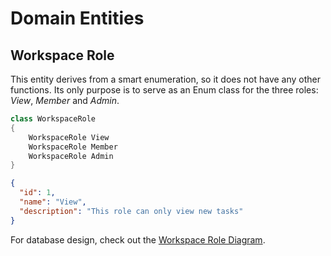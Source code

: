 # Domain Entities

## Workspace Role

This entity derives from a smart enumeration, so it does not have any other functions.
Its only purpose is to serve as an Enum class for the three roles: *View*, *Member* and *Admin*. 

```csharp
class WorkspaceRole 
{
    WorkspaceRole View
    WorkspaceRole Member
    WorkspaceRole Admin
}
```

```json
{
  "id": 1,
  "name": "View",
  "description": "This role can only view new tasks"
}
```

For database design, check out the [Workspace Role Diagram](../../database-diagrams/entities/Diagram.WorkspaceRole.md).